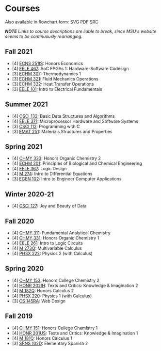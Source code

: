 # Courses

Also available in flowchart form:
[SVG](/doc/courses.svg) [PDF](/doc/courses.pdf) [SRC](https://git.sr.ht/%7Elearax/courses-flowchart)

***NOTE*** *Links to course descriptions are liable to break, since MSU's website
seems to be continuously rearranging.*

## Fall 2021

- [4] [ECNS 251IS](http://catalog.montana.edu/search/?P=%22ECNS%20251IS%22): Honors Economics
- [4] [EELE 467](http://catalog.montana.edu/search/?P=%22EELE%20467%22): SoC FPGAs 1: Hardware-Software Codesign
- [3] [ECHM 307](http://catalog.montana.edu/search/?P=%22ECHM%20307%22): Thermodynamics 1
- [3] [ECHM 321](http://catalog.montana.edu/search/?P=%22ECHM%20321%22): Fluid Mechanics Operations
- [3] [ECHM 322](http://catalog.montana.edu/search/?P=%22ECHM%20322%22): Heat Transfer Operations
- [3] [EELE 101](http://catalog.montana.edu/search/?P=%22EELE%20101%22): Intro to Electrical Fundamentals

## Summer 2021

- [4] [CSCI 132](http://catalog.montana.edu/search/?P=%22CSCI%20132%22): Basic Data Structures and Algorithms
- [4] [EELE 371](http://catalog.montana.edu/search/?P=%22EELE%20371%22): Microprocessor Hardware and Software Systems
- [3] [CSCI 112](http://catalog.montana.edu/search/?P=%22CSCI%20112%22): Programming with C
- [3] [EMAT 251](http://catalog.montana.edu/search/?P=%22EMAT%20251%22): Materials Structures and Properties

## Spring 2021

- [4] [CHMY 333](http://catalog.montana.edu/search/?P=%22CHMY%20333%22): Honors Organic Chemistry 2
- [4] [ECHM 201](http://catalog.montana.edu/search/?P=%22ECHM%20201%22): Principles of Biological and Chemical Engineering
- [4] [EELE 367](http://catalog.montana.edu/search/?P=%22EELE%20367%22): Logic Design
- [4] [M 274](http://catalog.montana.edu/search/?P=%22M%20274%22): Intro to Differential Equations
- [3] [EGEN 102](http://catalog.montana.edu/search/?P=%22EGEN%20102%22): Intro to Engineer Computer Applications

## Winter 2020-21

- [4] [CSCI 127](http://catalog.montana.edu/search/?P=%22CSCI%20127%22): Joy and Beauty of Data

## Fall 2020

- [4] [CHMY 311](http://catalog.montana.edu/search/?P=%22CHMY%20311%22): Fundamental Analytical Chemistry
- [4] [CHMY 331](http://catalog.montana.edu/search/?P=%22CHMY%20331%22): Honors Organic Chemistry 1
- [4] [EELE 261](http://catalog.montana.edu/search/?P=%22EELE%20261%22): Intro to Logic Circuits
- [4] [M 273Q](http://catalog.montana.edu/search/?P=%22M%20273Q%22): Multivariable Calculus
- [4] [PHSX 222](http://catalog.montana.edu/search/?P=%22PHSX%20222%22): Physics 2 (with Calculus)

## Spring 2020

- [4] [CHMY 153](http://catalog.montana.edu/search/?P=%22CHMY%20153%22): Honors College Chemistry 2
- [4] [HONR 202IH](http://catalog.montana.edu/search/?P=%22HONR%20202IH%22): Texts and Critics: Knowledge & Imagination 2
- [4] [M 182Q](http://catalog.montana.edu/search/?P=%22M%20182Q%22): Honors Calculus 2
- [4] [PHSX 220](http://catalog.montana.edu/search/?P=%22PHSX%20220%22): Physics 1 (with Calculus)
- [3] [CS 145RA](http://catalog.montana.edu/search/?P=%22CS%20145RA%22): Web Design

## Fall 2019

- [4] [CHMY 151](http://catalog.montana.edu/search/?P=%22CHMY%20151%22): Honors College Chemistry 1
- [4] [HONR 201US](http://catalog.montana.edu/search/?P=%22HONR%20201US%22): Texts and Critics: Knowledge & Imagination 1
- [4] [M 181Q](http://catalog.montana.edu/search/?P=%22M%20181Q%22): Honors Calculus 1
- [3] [SPNS 102D](http://catalog.montana.edu/search/?P=%22SPNS%20102D%22): Elementary Spanish 2
